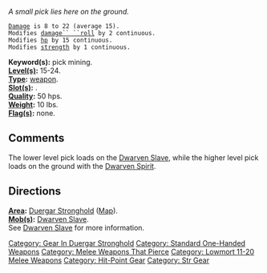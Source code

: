 *A small pick lies here on the ground.*

[`Damage`](Melee_Weapon_Values "wikilink")` is 8 to 22 (average 15).`  
`Modifies `[`damage`` ``roll`](Damage_Roll "wikilink")` by 2 continuous.`  
`Modifies `[`hp`](Hit_Roll "wikilink")` by 15 continuous.`  
`Modifies `[`strength`](Strength "wikilink")` by 1 continuous.`

**Keyword(s):** pick mining.  
**[Level(s)](Object_Level "wikilink"):** 15-24.  
**[Type](:Category:_Object_Types "wikilink"):**
[weapon](:Category:_Melee_Weapons "wikilink").  
**[Slot(s)](Object_Slots "wikilink"):** <wielded>.  
**[Quality](Object_Quality "wikilink"):** 50 hps.  
**[Weight](Object_Weight "wikilink"):** 10 lbs.  
**[Flag(s)](:Category:_Object_Flags "wikilink"):** none.  

## Comments

The lower level pick loads on the [Dwarven
Slave](Dwarven_Slave "wikilink"), while the higher level pick loads on
the ground with the [Dwarven Spirit](Dwarven_Spirit "wikilink").

## Directions

**[Area](:Category:_Areas "wikilink"):** [Duergar
Stronghold](:Category:_Duergar_Stronghold "wikilink")
([Map](Duergar_Stronghold_Map "wikilink")).  
**[Mob(s)](:Category:_Mobs "wikilink"):** [Dwarven
Slave](Dwarven_Slave "wikilink").  
See [Dwarven Slave](Dwarven_Slave "wikilink") for more information.

[Category: Gear In Duergar
Stronghold](Category:_Gear_In_Duergar_Stronghold "wikilink") [Category:
Standard One-Handed
Weapons](Category:_Standard_One-Handed_Weapons "wikilink") [Category:
Melee Weapons That
Pierce](Category:_Melee_Weapons_That_Pierce "wikilink") [Category:
Lowmort 11-20 Melee
Weapons](Category:_Lowmort_11-20_Melee_Weapons "wikilink") [Category:
Hit-Point Gear](Category:_Hit-Point_Gear "wikilink") [Category: Str
Gear](Category:_Str_Gear "wikilink")
